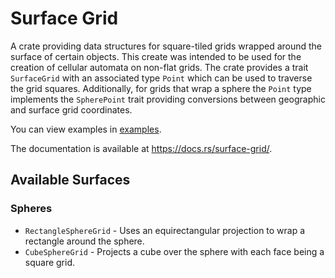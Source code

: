 # Surface Grid
A crate providing data structures for square-tiled grids wrapped around the surface of certain objects.
This create was intended to be used for the creation of cellular automata on non-flat grids.
The crate provides a trait `SurfaceGrid` with an associated type `Point` which can be used to traverse the grid squares.
Additionally, for grids that wrap a sphere the `Point` type implements the `SpherePoint` trait providing conversions
between geographic and surface grid coordinates.

You can view examples in [examples](./examples).

The documentation is available at <https://docs.rs/surface-grid/>.

## Available Surfaces
### Spheres
- `RectangleSphereGrid` - Uses an equirectangular projection to wrap a rectangle around the sphere.
- `CubeSphereGrid` - Projects a cube over the sphere with each face being a square grid.
